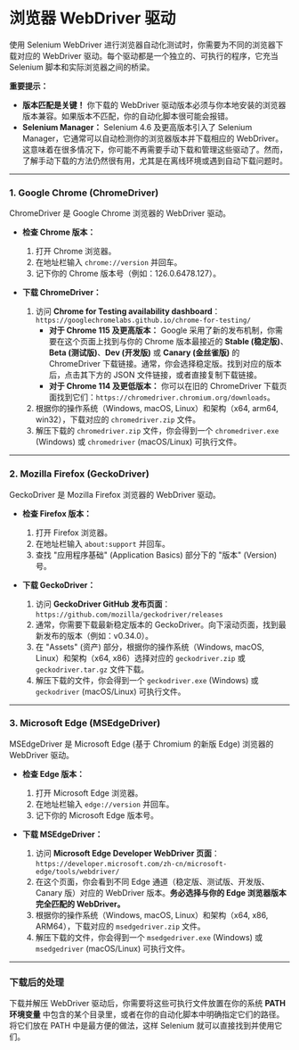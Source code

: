 # 浏览器 WebDriver 驱动
使用 Selenium WebDriver 进行浏览器自动化测试时，你需要为不同的浏览器下载对应的 WebDriver 驱动。每个驱动都是一个独立的、可执行的程序，它充当 Selenium 脚本和实际浏览器之间的桥梁。

**重要提示：**

* **版本匹配是关键！** 你下载的 WebDriver 驱动版本必须与你本地安装的浏览器版本兼容。如果版本不匹配，你的自动化脚本很可能会报错。
* **Selenium Manager：** Selenium 4.6 及更高版本引入了 Selenium Manager，它通常可以自动检测你的浏览器版本并下载相应的 WebDriver。这意味着在很多情况下，你可能不再需要手动下载和管理这些驱动了。然而，了解手动下载的方法仍然很有用，尤其是在离线环境或遇到自动下载问题时。

---

### 1. Google Chrome (ChromeDriver)

ChromeDriver 是 Google Chrome 浏览器的 WebDriver 驱动。

* **检查 Chrome 版本：**
    1.  打开 Chrome 浏览器。
    2.  在地址栏输入 `chrome://version` 并回车。
    3.  记下你的 Chrome 版本号（例如：126.0.6478.127）。

* **下载 ChromeDriver：**
    1.  访问 **Chrome for Testing availability dashboard**：`https://googlechromelabs.github.io/chrome-for-testing/`
        * **对于 Chrome 115 及更高版本：** Google 采用了新的发布机制，你需要在这个页面上找到与你的 Chrome 版本最接近的 **Stable (稳定版)**、**Beta (测试版)**、**Dev (开发版)** 或 **Canary (金丝雀版)** 的 ChromeDriver 下载链接。通常，你会选择稳定版。找到对应的版本后，点击其下方的 JSON 文件链接，或者直接复制下载链接。
        * **对于 Chrome 114 及更低版本：** 你可以在旧的 ChromeDriver 下载页面找到它们：`https://chromedriver.chromium.org/downloads`。
    2.  根据你的操作系统（Windows, macOS, Linux）和架构（x64, arm64, win32），下载对应的 `chromedriver.zip` 文件。
    3.  解压下载的 `chromedriver.zip` 文件，你会得到一个 `chromedriver.exe` (Windows) 或 `chromedriver` (macOS/Linux) 可执行文件。

---

### 2. Mozilla Firefox (GeckoDriver)

GeckoDriver 是 Mozilla Firefox 浏览器的 WebDriver 驱动。

* **检查 Firefox 版本：**
    1.  打开 Firefox 浏览器。
    2.  在地址栏输入 `about:support` 并回车。
    3.  查找 "应用程序基础" (Application Basics) 部分下的 "版本" (Version) 号。

* **下载 GeckoDriver：**
    1.  访问 **GeckoDriver GitHub 发布页面**：`https://github.com/mozilla/geckodriver/releases`
    2.  通常，你需要下载最新稳定版本的 GeckoDriver。向下滚动页面，找到最新发布的版本（例如：v0.34.0）。
    3.  在 "Assets" (资产) 部分，根据你的操作系统（Windows, macOS, Linux）和架构（x64, x86）选择对应的 `geckodriver.zip` 或 `geckodriver.tar.gz` 文件下载。
    4.  解压下载的文件，你会得到一个 `geckodriver.exe` (Windows) 或 `geckodriver` (macOS/Linux) 可执行文件。

---

### 3. Microsoft Edge (MSEdgeDriver)

MSEdgeDriver 是 Microsoft Edge (基于 Chromium 的新版 Edge) 浏览器的 WebDriver 驱动。

* **检查 Edge 版本：**
    1.  打开 Microsoft Edge 浏览器。
    2.  在地址栏输入 `edge://version` 并回车。
    3.  记下你的 Microsoft Edge 版本号。

* **下载 MSEdgeDriver：**
    1.  访问 **Microsoft Edge Developer WebDriver 页面**：`https://developer.microsoft.com/zh-cn/microsoft-edge/tools/webdriver/`
    2.  在这个页面，你会看到不同 Edge 通道（稳定版、测试版、开发版、Canary 版）对应的 WebDriver 版本。**务必选择与你的 Edge 浏览器版本完全匹配的 WebDriver。**
    3.  根据你的操作系统（Windows, macOS, Linux）和架构（x64, x86, ARM64），下载对应的 `msedgedriver.zip` 文件。
    4.  解压下载的文件，你会得到一个 `msedgedriver.exe` (Windows) 或 `msedgedriver` (macOS/Linux) 可执行文件。

---

### 下载后的处理

下载并解压 WebDriver 驱动后，你需要将这些可执行文件放置在你的系统 **PATH 环境变量** 中包含的某个目录里，或者在你的自动化脚本中明确指定它们的路径。将它们放在 PATH 中是最方便的做法，这样 Selenium 就可以直接找到并使用它们。

